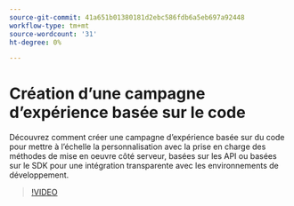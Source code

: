 ```yaml
---
source-git-commit: 41a651b01380181d2ebc586fdb6a5eb697a92448
workflow-type: tm+mt
source-wordcount: '31'
ht-degree: 0%

---
```

# Création d’une campagne d’expérience basée sur le code

Découvrez comment créer une campagne d’expérience basée sur du code pour mettre à l’échelle la personnalisation avec la prise en charge des méthodes de mise en oeuvre côté serveur, basées sur les API ou basées sur le SDK pour une intégration transparente avec les environnements de développement.

>[!VIDEO](https://video.tv.adobe.com/v/3428868/?learn=on)